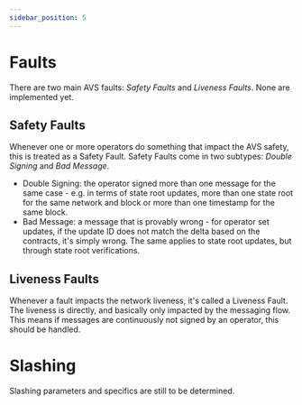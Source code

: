 ```yaml
---
sidebar_position: 5
---
```


# Faults

There are two main AVS faults: _Safety Faults_ and _Liveness Faults_. None are
implemented yet.

## Safety Faults

Whenever one or more operators do something that impact the AVS safety, this is
treated as a Safety Fault. Safety Faults come in two subtypes: _Double Signing_
and _Bad Message_.

* Double Signing: the operator signed more than one message for the same case -
e.g. in terms of state root updates, more than one state root for the same
network and block or more than one timestamp for the same block.
* Bad Message: a message that is provably wrong - for operator set updates, if
the update ID does not match the delta based on the contracts, it's simply
wrong. The same applies to state root updates, but through state root
verifications.

## Liveness Faults

Whenever a fault impacts the network liveness, it's called a Liveness Fault.
The liveness is directly, and basically only impacted by the messaging flow.
This means if messages are continuously not signed by an operator, this should
be handled.

# Slashing

Slashing parameters and specifics are still to be determined.
